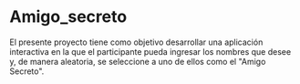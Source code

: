 # Amigo_secreto
El presente proyecto tiene como objetivo desarrollar una aplicación interactiva en la que el participante pueda ingresar los nombres que desee y, de manera aleatoria, se seleccione a uno de ellos como el "Amigo Secreto".

